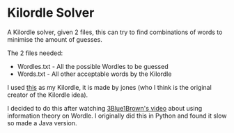 # Kilordle Solver

A Kilordle solver, given 2 files, this can try to find combinations of words to minimise the amount of guesses.

The 2 files needed:
- Wordles.txt - All the possible Wordles to be guessed
- Words.txt - All other acceptable words by the Kilordle

I used [this](https://jonesnxt.github.io/kilordle/) as my Kilordle, it is made by jones (who I think is the original creator of the Kilordle idea).

I decided to do this after watching [3Blue1Brown's video](https://www.youtube.com/watch?v=v68zYyaEmEA) about using information theory on Wordle. I originally did this in Python and found it slow so made a Java version.

